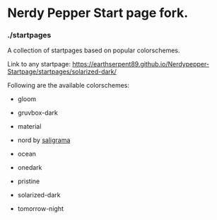 # Nerdy Pepper Start page fork.

### ./startpages

A collection of startpages based on popular colorschemes.

Link to any startpage: https://earthserpent89.github.io/Nerdypepper-Startpage/startpages/solarized-dark/

Following are the available colorschemes:

- gloom

- gruvbox-dark

- material

- nord by [saligrama](https://github.com/saligrama/)

- ocean

- onedark

- pristine

- solarized-dark

- tomorrow-night
